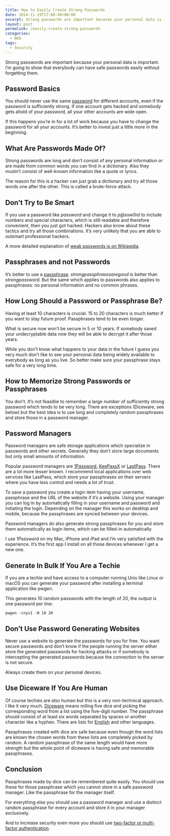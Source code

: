 ```yaml
---
title: How to Easily Create Strong Passwords
date: 2014-11-29T17:08:40+00:00
excerpt: Strong passwords are important because your personal data is important. I'm going to show that everybody can have strong passwords easily without forgetting them.
layout: post
permalink: /easily-create-strong-passwords
categories:
  - Web
tags:
  - Security
---
```

Strong passwords are important because your personal data is important. I’m going to show that everybody can have safe passwords easily without forgetting them.

## Password Basics

You should never use the same [password](https://en.wikipedia.org/wiki/Password "Wikpedia: Password") for different accounts, even if the password is sufficiently strong. If one account gets hacked and somebody gets ahold of your password, all your other accounts are wide open.

If this happens you’re in for a lot of work because you have to change the password for all your accounts. It’s better to invest just a little more in the beginning.

## What Are Passwords Made Of?

Strong passwords are long and don’t consist of any personal information or are made from common words you can find in a dictionary. Also they mustn’t consist of well-known information like a quote or lyrics.

The reason for this is a hacker can just grab a dictionary and try all those words one after the other. This is called a brute-force attack.

## Don’t Try to Be Smart

If you use a password like _password_ and change it to _p@ssw0rd_ to include numbers and special characters, which is still readable and therefore convenient, then you just got hacked. Hackers also know about these tactics and try all those combinations. It’s very unlikely that you are able to outsmart professional hackers.

A more detailed explanation of [weak passwords is on Wikipedia](https://en.wikipedia.org/wiki/Password_strength#Guidelines_for_strong_passwords "Wikipedia: Guidelines for Strong Passwords").

## Passphrases and not Passwords

It’s better to use a [passphrase](https://en.wikipedia.org/wiki/Passphrase "Wikipedia: Passphrase"). _strongpassphrasesaregood_ is better than _strongpassword_. But the same which applies to passwords also applies to passphrases: no personal information and no common phrases.

## How Long Should a Password or Passphrase Be?

Having at least 10 characters is crucial. 15 to 20 characters is much better if you want to stay future proof. Passphrases tend to be even longer.

What is secure now won’t be secure in 5 or 10 years. If somebody saved your undecryptable data now they will be able to decrypt it after those years.

While you don’t know what happens to your data in the future I guess you very much don’t like to see your personal data being widely available to everybody as long as you live. So better make sure your passphrase stays safe for a very long time.

## How to Memorize Strong Passwords or Passphrases

You don’t. It’s not feasible to remember a large number of sufficiently strong password which tends to be very long. There are exceptions (Diceware, see below) but the best idea is to use long and completely random passphrases and store those in a password manager.

## Password Managers

Password managers are safe storage applications which specialize in passwords and other secrets. Generally they don’t store large documents but only small amounts of information.

Popular password managers are [1Password](https://1password.com/ "Password Manager for Mac, iOS, Windows and Android"), [KeePassX](https://www.keepassx.org/ "Open-source Cross-Platform Password Manager") or [LastPass](https://lastpass.com/ "Online Password Storage"). There are a lot more lesser known. I recommend local applications over web services like LastPass, which store your passphrases on their servers where you have less control and needs a lot of trust.

To save a password you create a login item having your username, passphrase and the URL of the website if it’s a website. Using your manager you can log in by automatically filling in your username and password and initiating the login. Depending on the manager this works on desktop and mobile, because the passphrases are synced between your devices.

Password managers do also generate strong passphrases for you and store them automatically as login items, which can be filled-in automatically.

I use 1Password on my Mac, iPhone and iPad and I’m very satisfied with the experience. It’s the first app I install on all those devices whenever I get a new one.

## Generate In Bulk If You Are a Techie

If you are a techie and have access to a computer running Unix like Linux or macOS you can generate your password after installing a terminal application like pwgen.

This generates 10 random passwords with the length of 20, the output is one password per line:

`pwgen -cnys1 -N 10 20`

## Don’t Use Password Generating Websites

Never use a website to generate the passwords for you for free. You want secure passwords and don’t know if the people running the server either store the generated passwords for hacking attacks or if somebody is intercepting the generated passwords because the connection to the server is not secure.

Always create them on your personal devices.

## Use Diceware If You Are Human

Of course techies are also human but this is a very non-technical approach. I like it very much. [Diceware](https://en.wikipedia.org/wiki/Diceware "Wikipedia: Diceware") means rolling five dice and picking the corresponding word from a list using the five-digit number. The passphrase should consist of at least six words separated by spaces or another character like a hyphen. There are lists for [English](https://www.eff.org/files/2016/07/18/eff_large_wordlist.txt) and other languages.

Passphrases created with dice are safe because even though the word lists are known the chosen words from these lists are completely picked by random. A random passphrase of the same length would have more strength but the whole point of diceware is having safe _and_ memorable passphrases.

## Conclusion

Passphrases made by dice can be remembered quite easily. You should use these for those passphrase which you cannot store in a safe password manager. Like the passphrase for the manager itself.

For everything else you should use a password manager and use a distinct random passphrase for every account and store it in your manager exclusively.

And to increase security even more you should use [two-factor or multi-factor authentication](https://en.wikipedia.org/wiki/Multi-factor_authentication).